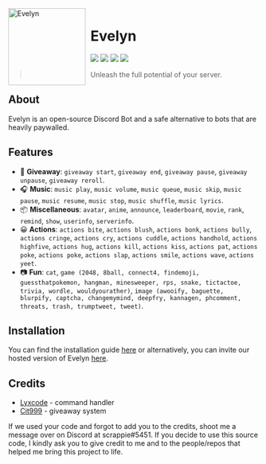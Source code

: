 <img src="https://cdn.discordapp.com/avatars/832289090128969787/a6dbf8e910c7f3efbfef5dd83c56c69d.webp?size=2048" alt="Evelyn" height="155px" width="155px" align="left" style="float: left; margin: 0 10px 0 0;" alt="Jinx">

# Evelyn
[![](https://img.shields.io/badge/discord.js-v14.6.0-blue.svg?logo=npm)](https://github.com/discordjs)
[![](https://img.shields.io/github/issues/notscrappie/Evelyn)](https://github.com/t3amedge/Evelyn/issues)
[![](https://img.shields.io/github/stars/notscrappie/Evelyn)](https://github.com/t3amedge/Evelyn)
[![](https://img.shields.io/discord/838499177243738172?color=5865F2&logo=discord&logoColor=white)](https://discord.gg/HwkDSs7X82)

> Unleash the full potential of your server.

## About

Evelyn is an open-source Discord Bot and a safe alternative to bots that are heavily paywalled.

## Features

- 🎉 **Giveaway**: `giveaway start`, `giveaway end`, `giveaway pause`, `giveaway unpause`, `giveaway reroll`.
- 🎧 **Music**: `music play`, `music volume`, `music queue`, `music skip`, `music pause`, `music resume`, `music stop`, `music shuffle`, `music lyrics`.
- 📦 **Miscellaneous**: `avatar`, `anime`, `announce`, `leaderboard`, `movie`, `rank`, `remind`, `show`, `userinfo`, `serverinfo`.
- 😀 **Actions**: `actions bite`, `actions blush`, `actions bonk`, `actions bully`, `actions cringe`, `actions cry`, `actions cuddle`, `actions handhold`, `actions highfive`, `actions hug`, `actions kill`, `actions kiss`, `actions pat`, `actions poke`, `actions poke`, `actions slap`, `actions smile`, `actions wave`, `actions yeet`.
- 📷 **Fun**: `cat`, `game (2048, 8ball, connect4, findemoji, guessthatpokemon, hangman, minesweeper, rps, snake, tictactoe, trivia, wordle, wouldyourather)`, `image (awooify, baguette, blurpify, captcha, changemymind, deepfry, kannagen, phcomment, threats, trash, trumptweet, tweet)`.

## Installation

You can find the installation guide [here](https://docs.evelynbot.ml) or alternatively, you can invite our hosted version of Evelyn [here](https://discord.com/oauth2/authorize?client_id=832289090128969787&permissions=8&scope=bot%20applications.commands).

## Credits

- [Lyxcode](https://youtube.com/c/Lyxcode) - command handler
- [Cit999](https://github.com/cit999/djs-projects/tree/master/Giveaway%20System) - giveaway system

If we used your code and forgot to add you to the credits, shoot me a message over on Discord at scrappie#5451.
If you decide to use this source code, I kindly ask you to give credit to me and to the people/repos that helped me bring this project to life.

